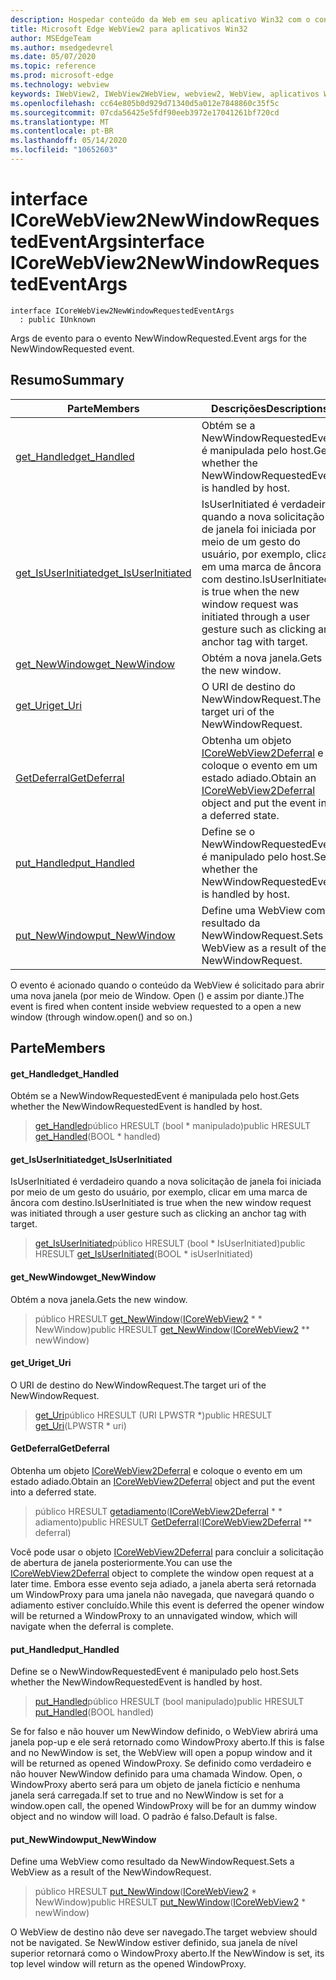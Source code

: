 ```yaml
---
description: Hospedar conteúdo da Web em seu aplicativo Win32 com o controle WebView2 do Microsoft Edge
title: Microsoft Edge WebView2 para aplicativos Win32
author: MSEdgeTeam
ms.author: msedgedevrel
ms.date: 05/07/2020
ms.topic: reference
ms.prod: microsoft-edge
ms.technology: webview
keywords: IWebView2, IWebView2WebView, webview2, WebView, aplicativos Win32, Win32, Edge, ICoreWebView2, ICoreWebView2Controller, controle do navegador, HTML Edge
ms.openlocfilehash: cc64e805b0d929d71340d5a012e7848860c35f5c
ms.sourcegitcommit: 07cda56425e5fdf90eeb3972e17041261bf720cd
ms.translationtype: MT
ms.contentlocale: pt-BR
ms.lasthandoff: 05/14/2020
ms.locfileid: "10652603"
---
```

# <span data-ttu-id="e1c5b-104">interface ICoreWebView2NewWindowRequestedEventArgs</span><span class="sxs-lookup"><span data-stu-id="e1c5b-104">interface ICoreWebView2NewWindowRequestedEventArgs</span></span> 

```
interface ICoreWebView2NewWindowRequestedEventArgs
  : public IUnknown
```

<span data-ttu-id="e1c5b-105">Args de evento para o evento NewWindowRequested.</span><span class="sxs-lookup"><span data-stu-id="e1c5b-105">Event args for the NewWindowRequested event.</span></span>

## <span data-ttu-id="e1c5b-106">Resumo</span><span class="sxs-lookup"><span data-stu-id="e1c5b-106">Summary</span></span>

 <span data-ttu-id="e1c5b-107">Parte</span><span class="sxs-lookup"><span data-stu-id="e1c5b-107">Members</span></span>                        | <span data-ttu-id="e1c5b-108">Descrições</span><span class="sxs-lookup"><span data-stu-id="e1c5b-108">Descriptions</span></span>
--------------------------------|---------------------------------------------
[<span data-ttu-id="e1c5b-109">get_Handled</span><span class="sxs-lookup"><span data-stu-id="e1c5b-109">get_Handled</span></span>](#get_handled) | <span data-ttu-id="e1c5b-110">Obtém se a NewWindowRequestedEvent é manipulada pelo host.</span><span class="sxs-lookup"><span data-stu-id="e1c5b-110">Gets whether the NewWindowRequestedEvent is handled by host.</span></span>
[<span data-ttu-id="e1c5b-111">get_IsUserInitiated</span><span class="sxs-lookup"><span data-stu-id="e1c5b-111">get_IsUserInitiated</span></span>](#get_isuserinitiated) | <span data-ttu-id="e1c5b-112">IsUserInitiated é verdadeiro quando a nova solicitação de janela foi iniciada por meio de um gesto do usuário, por exemplo, clicar em uma marca de âncora com destino.</span><span class="sxs-lookup"><span data-stu-id="e1c5b-112">IsUserInitiated is true when the new window request was initiated through a user gesture such as clicking an anchor tag with target.</span></span>
[<span data-ttu-id="e1c5b-113">get_NewWindow</span><span class="sxs-lookup"><span data-stu-id="e1c5b-113">get_NewWindow</span></span>](#get_newwindow) | <span data-ttu-id="e1c5b-114">Obtém a nova janela.</span><span class="sxs-lookup"><span data-stu-id="e1c5b-114">Gets the new window.</span></span>
[<span data-ttu-id="e1c5b-115">get_Uri</span><span class="sxs-lookup"><span data-stu-id="e1c5b-115">get_Uri</span></span>](#get_uri) | <span data-ttu-id="e1c5b-116">O URI de destino do NewWindowRequest.</span><span class="sxs-lookup"><span data-stu-id="e1c5b-116">The target uri of the NewWindowRequest.</span></span>
[<span data-ttu-id="e1c5b-117">GetDeferral</span><span class="sxs-lookup"><span data-stu-id="e1c5b-117">GetDeferral</span></span>](#getdeferral) | <span data-ttu-id="e1c5b-118">Obtenha um objeto [ICoreWebView2Deferral](icorewebview2deferral.md) e coloque o evento em um estado adiado.</span><span class="sxs-lookup"><span data-stu-id="e1c5b-118">Obtain an [ICoreWebView2Deferral](icorewebview2deferral.md) object and put the event into a deferred state.</span></span>
[<span data-ttu-id="e1c5b-119">put_Handled</span><span class="sxs-lookup"><span data-stu-id="e1c5b-119">put_Handled</span></span>](#put_handled) | <span data-ttu-id="e1c5b-120">Define se o NewWindowRequestedEvent é manipulado pelo host.</span><span class="sxs-lookup"><span data-stu-id="e1c5b-120">Sets whether the NewWindowRequestedEvent is handled by host.</span></span>
[<span data-ttu-id="e1c5b-121">put_NewWindow</span><span class="sxs-lookup"><span data-stu-id="e1c5b-121">put_NewWindow</span></span>](#put_newwindow) | <span data-ttu-id="e1c5b-122">Define uma WebView como resultado da NewWindowRequest.</span><span class="sxs-lookup"><span data-stu-id="e1c5b-122">Sets a WebView as a result of the NewWindowRequest.</span></span>

<span data-ttu-id="e1c5b-123">O evento é acionado quando o conteúdo da WebView é solicitado para abrir uma nova janela (por meio de Window. Open () e assim por diante.)</span><span class="sxs-lookup"><span data-stu-id="e1c5b-123">The event is fired when content inside webview requested to a open a new window (through window.open() and so on.)</span></span>

## <span data-ttu-id="e1c5b-124">Parte</span><span class="sxs-lookup"><span data-stu-id="e1c5b-124">Members</span></span>

#### <span data-ttu-id="e1c5b-125">get_Handled</span><span class="sxs-lookup"><span data-stu-id="e1c5b-125">get_Handled</span></span> 

<span data-ttu-id="e1c5b-126">Obtém se a NewWindowRequestedEvent é manipulada pelo host.</span><span class="sxs-lookup"><span data-stu-id="e1c5b-126">Gets whether the NewWindowRequestedEvent is handled by host.</span></span>

> <span data-ttu-id="e1c5b-127">[get_Handled](#get_handled)público HRESULT (bool \* manipulado)</span><span class="sxs-lookup"><span data-stu-id="e1c5b-127">public HRESULT [get_Handled](#get_handled)(BOOL \* handled)</span></span>

#### <span data-ttu-id="e1c5b-128">get_IsUserInitiated</span><span class="sxs-lookup"><span data-stu-id="e1c5b-128">get_IsUserInitiated</span></span> 

<span data-ttu-id="e1c5b-129">IsUserInitiated é verdadeiro quando a nova solicitação de janela foi iniciada por meio de um gesto do usuário, por exemplo, clicar em uma marca de âncora com destino.</span><span class="sxs-lookup"><span data-stu-id="e1c5b-129">IsUserInitiated is true when the new window request was initiated through a user gesture such as clicking an anchor tag with target.</span></span>

> <span data-ttu-id="e1c5b-130">[get_IsUserInitiated](#get_isuserinitiated)público HRESULT (bool \* IsUserInitiated)</span><span class="sxs-lookup"><span data-stu-id="e1c5b-130">public HRESULT [get_IsUserInitiated](#get_isuserinitiated)(BOOL \* isUserInitiated)</span></span>

#### <span data-ttu-id="e1c5b-131">get_NewWindow</span><span class="sxs-lookup"><span data-stu-id="e1c5b-131">get_NewWindow</span></span> 

<span data-ttu-id="e1c5b-132">Obtém a nova janela.</span><span class="sxs-lookup"><span data-stu-id="e1c5b-132">Gets the new window.</span></span>

> <span data-ttu-id="e1c5b-133">público HRESULT [get_NewWindow](#get_newwindow)([ICoreWebView2](icorewebview2.md) \* \* NewWindow)</span><span class="sxs-lookup"><span data-stu-id="e1c5b-133">public HRESULT [get_NewWindow](#get_newwindow)([ICoreWebView2](icorewebview2.md) \*\* newWindow)</span></span>

#### <span data-ttu-id="e1c5b-134">get_Uri</span><span class="sxs-lookup"><span data-stu-id="e1c5b-134">get_Uri</span></span> 

<span data-ttu-id="e1c5b-135">O URI de destino do NewWindowRequest.</span><span class="sxs-lookup"><span data-stu-id="e1c5b-135">The target uri of the NewWindowRequest.</span></span>

> <span data-ttu-id="e1c5b-136">[get_Uri](#get_uri)público HRESULT (URI LPWSTR \*)</span><span class="sxs-lookup"><span data-stu-id="e1c5b-136">public HRESULT [get_Uri](#get_uri)(LPWSTR \* uri)</span></span>

#### <span data-ttu-id="e1c5b-137">GetDeferral</span><span class="sxs-lookup"><span data-stu-id="e1c5b-137">GetDeferral</span></span> 

<span data-ttu-id="e1c5b-138">Obtenha um objeto [ICoreWebView2Deferral](icorewebview2deferral.md) e coloque o evento em um estado adiado.</span><span class="sxs-lookup"><span data-stu-id="e1c5b-138">Obtain an [ICoreWebView2Deferral](icorewebview2deferral.md) object and put the event into a deferred state.</span></span>

> <span data-ttu-id="e1c5b-139">público HRESULT [getadiamento](#getdeferral)([ICoreWebView2Deferral](icorewebview2deferral.md) \* \* adiamento)</span><span class="sxs-lookup"><span data-stu-id="e1c5b-139">public HRESULT [GetDeferral](#getdeferral)([ICoreWebView2Deferral](icorewebview2deferral.md) \*\* deferral)</span></span>

<span data-ttu-id="e1c5b-140">Você pode usar o objeto [ICoreWebView2Deferral](icorewebview2deferral.md) para concluir a solicitação de abertura de janela posteriormente.</span><span class="sxs-lookup"><span data-stu-id="e1c5b-140">You can use the [ICoreWebView2Deferral](icorewebview2deferral.md) object to complete the window open request at a later time.</span></span> <span data-ttu-id="e1c5b-141">Embora esse evento seja adiado, a janela aberta será retornada um WindowProxy para uma janela não navegada, que navegará quando o adiamento estiver concluído.</span><span class="sxs-lookup"><span data-stu-id="e1c5b-141">While this event is deferred the opener window will be returned a WindowProxy to an unnavigated window, which will navigate when the deferral is complete.</span></span>

#### <span data-ttu-id="e1c5b-142">put_Handled</span><span class="sxs-lookup"><span data-stu-id="e1c5b-142">put_Handled</span></span> 

<span data-ttu-id="e1c5b-143">Define se o NewWindowRequestedEvent é manipulado pelo host.</span><span class="sxs-lookup"><span data-stu-id="e1c5b-143">Sets whether the NewWindowRequestedEvent is handled by host.</span></span>

> <span data-ttu-id="e1c5b-144">[put_Handled](#put_handled)público HRESULT (bool manipulado)</span><span class="sxs-lookup"><span data-stu-id="e1c5b-144">public HRESULT [put_Handled](#put_handled)(BOOL handled)</span></span>

<span data-ttu-id="e1c5b-145">Se for falso e não houver um NewWindow definido, o WebView abrirá uma janela pop-up e ele será retornado como WindowProxy aberto.</span><span class="sxs-lookup"><span data-stu-id="e1c5b-145">If this is false and no NewWindow is set, the WebView will open a popup window and it will be returned as opened WindowProxy.</span></span> <span data-ttu-id="e1c5b-146">Se definido como verdadeiro e não houver NewWindow definido para uma chamada Window. Open, o WindowProxy aberto será para um objeto de janela fictício e nenhuma janela será carregada.</span><span class="sxs-lookup"><span data-stu-id="e1c5b-146">If set to true and no NewWindow is set for a window.open call, the opened WindowProxy will be for an dummy window object and no window will load.</span></span> <span data-ttu-id="e1c5b-147">O padrão é falso.</span><span class="sxs-lookup"><span data-stu-id="e1c5b-147">Default is false.</span></span>

#### <span data-ttu-id="e1c5b-148">put_NewWindow</span><span class="sxs-lookup"><span data-stu-id="e1c5b-148">put_NewWindow</span></span> 

<span data-ttu-id="e1c5b-149">Define uma WebView como resultado da NewWindowRequest.</span><span class="sxs-lookup"><span data-stu-id="e1c5b-149">Sets a WebView as a result of the NewWindowRequest.</span></span>

> <span data-ttu-id="e1c5b-150">público HRESULT [put_NewWindow](#put_newwindow)([ICoreWebView2](icorewebview2.md) \* NewWindow)</span><span class="sxs-lookup"><span data-stu-id="e1c5b-150">public HRESULT [put_NewWindow](#put_newwindow)([ICoreWebView2](icorewebview2.md) \* newWindow)</span></span>

<span data-ttu-id="e1c5b-151">O WebView de destino não deve ser navegado.</span><span class="sxs-lookup"><span data-stu-id="e1c5b-151">The target webview should not be navigated.</span></span> <span data-ttu-id="e1c5b-152">Se NewWindow estiver definido, sua janela de nível superior retornará como o WindowProxy aberto.</span><span class="sxs-lookup"><span data-stu-id="e1c5b-152">If the NewWindow is set, its top level window will return as the opened WindowProxy.</span></span>

